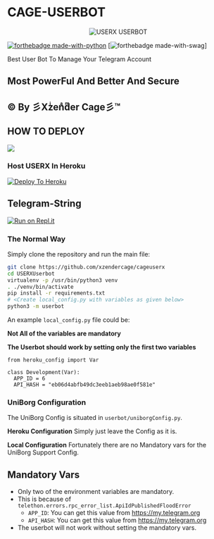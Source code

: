 # CAGE-USERBOT

<p align="center">
<img src="https://telegra.ph/file/22535f8051a58af113586.jpg" alt="USERX USERBOT">


[![forthebadge made-with-python](http://ForTheBadge.com/images/badges/made-with-python.svg)](https://www.python.org/)
[![forthebadge made-with-swag](https://forthebadge.com/images/badges/built-with-swag.svg)]



Best User Bot To Manage Your Telegram Account 
## Most PowerFul And Better And Secure

## © By 彡Xzͥenͣdͫer Cage彡™

## HOW TO DEPLOY 

<a href="https://youtu.be/xfHcm_e92eQ"><img src="https://img.shields.io/badge/How%20To-Deploy-red.svg?logo=Youtube"></a>


### Host USERX In Heroku

[![Deploy To Heroku](https://www.herokucdn.com/deploy/button.svg)](https://heroku.com/deploy?template=https://github.com/xzendercage/cageuserx)

## Telegram-String

[![Run on Repl.it](https://repl.it/badge/github/CAGEGANG/USERX)](https://cagestring.xzendercage.repl.run/)


### The Normal Way

Simply clone the repository and run the main file:
```sh
git clone https://github.com/xzendercage/cageuserx
cd USERXUserbot
virtualenv -p /usr/bin/python3 venv
. ./venv/bin/activate
pip install -r requirements.txt
# <Create local_config.py with variables as given below>
python3 -m userbot
```

An example `local_config.py` file could be:

**Not All of the variables are mandatory**

__The Userbot should work by setting only the first two variables__

```python3
from heroku_config import Var

class Development(Var):
  APP_ID = 6
  API_HASH = "eb06d4abfb49dc3eeb1aeb98ae0f581e"
```


### UniBorg Configuration


The UniBorg Config is situated in `userbot/uniborgConfig.py`.

**Heroku Configuration**
Simply just leave the Config as it is.

**Local Configuration**
Fortunately there are no Mandatory vars for the UniBorg Support Config.

## Mandatory Vars

- Only two of the environment variables are mandatory.
- This is because of `telethon.errors.rpc_error_list.ApiIdPublishedFloodError`
    - `APP_ID`:   You can get this value from https://my.telegram.org
    - `API_HASH`:   You can get this value from https://my.telegram.org
- The userbot will not work without setting the mandatory vars.

